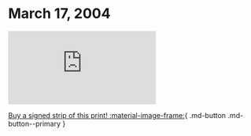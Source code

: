 # March 17, 2004

![](https://www.achewood.com/comic.php?date=03172004)

[Buy a signed strip of this print! :material-image-frame:](https://achewood-holiday-pop-up.myshopify.com/products/strip#03172004){ .md-button .md-button--primary }
